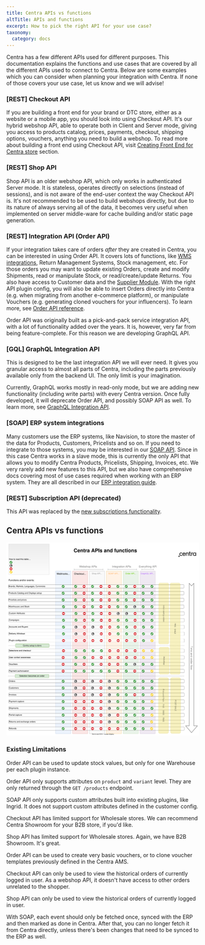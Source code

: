 ```yaml
---
title: Centra APIs vs functions
altTitle: APIs and functions
excerpt: How to pick the right API for your use case?
taxonomy:
  category: docs
---
```



Centra has a few different APIs used for different purposes. This documentation explains the functions and use cases that are covered by all the different APIs used to connect to Centra. Below are some examples which you can consider when planning your integration with Centra. If none of those covers your use case, let us know and we will advise!

### [REST] Checkout API

If you are building a front end for your brand or DTC store, either as a website or a mobile app, you should look into using Checkout API. It's our hybrid webshop API, able to operate both in Client and Server mode, giving you access to products catalog, prices, payments, checkout, shipping options, vouchers, anything you need to build a webshop. To read more about building a front end using Checkout API, visit [Creating Front End for Centra store](/fe-development) section.

### [REST] Shop API

Shop API is an older webshop API, which only works in authenticated Server mode. It is stateless, operates directly on selections (instead of sessions), and is not aware of the end-user context the way Checkout API is. It's not recommended to be used to build webshops directly, but due to its nature of always serving all of the data, it becomes very useful when implemented on server middle-ware for cache building and/or static page generation.

### [REST] Integration API (Order API)

If your integration takes care of orders *after* they are created in Centra, you can be interested in using Order API. It covers lots of functions, like [WMS integrations](/guides/wms-integration), Return Management Systems, Stock management, etc. For those orders you may want to update existing Orders, create and modify Shipments, read or manipulate Stock, or read/create/update Returns. You also have access to Customer data and the [Supplier Module](https://support.centra.com/centra-sections/modules/supplier-module). With the right API plugin config, you will also be able to insert Orders directly into Centra (e.g. when migrating from another e-commerce platform), or manipulate Vouchers (e.g. generating cloned vouchers for your influencers). To learn more, see [Order API reference](/api-references/order-api).

Order API was originally built as a pick-and-pack service integration API, with a lot of functionality added over the years. It is, however, very far from being feature-complete. For this reason we are developing GraphQL API.

### [GQL] GraphQL Integration API

This is designed to be the last integration API we will ever need. It gives you granular access to almost all parts of Centra, including the parts previously available only from the backend UI. The only limit is your imagination.

Currently, GraphQL works mostly in read-only mode, but we are adding new functionality (including write parts) with every Centra version. Once fully developed, it will deprecate Order API, and possibly SOAP API as well. To learn more, see [GraphQL Integration API](/api-references/graphql-integration-api).

### [SOAP] ERP system integrations

Many customers use the ERP systems, like Navision, to store the master of the data for Products, Customers, Pricelists and so on. If you need to integrate to those systems, you may be interested in our [SOAP API](/api-references/soap-integration-api). Since in this case Centra works in a slave mode, this is currently the only API that allows you to modify Centra Products, Pricelists, Shipping, Invoices, etc. We very rarely add new features to this API, but we also have comprehensive docs covering most of use cases required when working with an ERP system. They are all described in our [ERP integration guide](/guides/erp-integration).

### [REST] Subscription API (deprecated)

This API was replaced by the [new subscriptions functionality](/fe-development/subscriptions).

## Centra APIs vs functions

![Centra APIs vs functions](APIs.svg)

### Existing Limitations

<a id="LimitOrderWriteStock"></a>
Order API can be used to update stock values, but only for one Warehouse per each plugin instance.

<a id="LimitOrderReadAttributes"></a>
Order API only supports attributes on `product` and `variant` level. They are only returned through the `GET /products` endpoint.

<a id="LimitSoapWriteAttributes"></a>
SOAP API only supports custom attributes built into existing plugins, like Ingrid. It does not support custom attributes defined in the customer config.

<a id="LimitCheckoutB2B"></a>
Checkout API has limited support for Wholesale stores. We can recommend Centra Showroom for your B2B store, if you'd like.

<a id="LimitShopB2B"></a>
Shop API has limited support for Wholesale stores. Again, we have B2B Showroom. It's great.

<a id="LimitOrderWriteVouchers"></a>
Order API can be used to create very basic vouchers, or to clone voucher templates previously defined in the Centra AMS.

<a id="LimitCheckoutReadOrders"></a>
Checkout API can only be used to view the historical orders of currently logged in user. As a webshop API, it doesn't have access to other orders unrelated to the shopper.

<a id="LimitShopReadOrders"></a>
Shop API can only be used to view the historical orders of currently logged in user.

<a id="LimitSoapReadAll"></a>
With SOAP, each event should only be fetched once, synced with the ERP and then marked as done in Centra. After that, you can no longer fetch it from Centra directly, unless there's been changes that need to be synced to the ERP as well.
